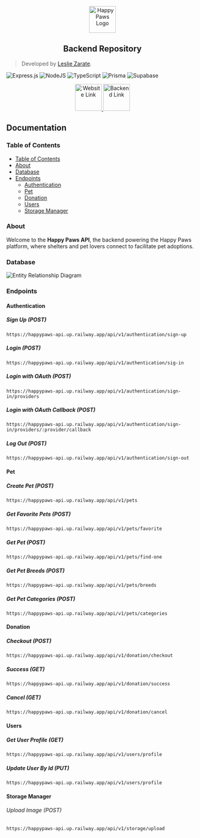 <p align="center">
    <img src="https://res.cloudinary.com/dyntsz5qv/image/upload/v1733582101/logo_ea20st.png" alt="Happy Paws Logo" height="70">
</p>

<h2 align="center">Backend Repository</h2>

> Developed by  [Leslie Zarate](https://github.com/LeslieZT).

![Express.js](https://img.shields.io/badge/express.js-%23404d59.svg?style=for-the-badge&logo=express&logoColor=%2361DAFB)
![NodeJS](https://img.shields.io/badge/node.js-6DA55F?style=for-the-badge&logo=node.js&logoColor=white)
![TypeScript](https://img.shields.io/badge/typescript-%23007ACC.svg?style=for-the-badge&logo=typescript&logoColor=white)
![Prisma](https://img.shields.io/badge/Prisma-3982CE?style=for-the-badge&logo=Prisma&logoColor=white)
![Supabase](https://img.shields.io/badge/Supabase-3ECF8E?style=for-the-badge&logo=supabase&logoColor=white)

<p align="center">
    <a href="https://happypaws-app.vercel.app">
        <img src="https://cdn-icons-png.freepik.com/256/3715/3715371.png?semt=ais_hybrid" alt="Website Link" height="70"  weight="70"/>
    </a>    
    <a href="https://github.com/LeslieZT/pet-adoption-backend">
        <img src="https://cdn-icons-png.flaticon.com/512/8099/8099220.png" alt="Backend Link" height="70"  weight="70" />
    </a>
</p>

<div>
    <h2>Documentation</h2>
</div>

### Table of Contents
- [Table of Contents](#table-of-contents)
- [About](#about)
- [Database](#database)
- [Endpoints](#endpoints)
  - [Authentication](#authentication)
  - [Pet](#pet)   
  - [Donation](#donation)
  - [Users](#users)
  - [Storage Manager](#storage-manager)
 
### About
Welcome to the **Happy Paws API**, the backend powering the Happy Paws platform, where shelters and pet lovers connect to facilitate pet adoptions.


### Database

![Entity Relationship Diagram](https://res.cloudinary.com/dyntsz5qv/image/upload/v1733716592/db_zshsdi.png)

### Endpoints

#### Authentication

##### Sign Up (POST)
```curl
https://happypaws-api.up.railway.app/api/v1/authentication/sign-up
```

##### Login (POST)

```curl
https://happypaws-api.up.railway.app/api/v1/authentication/sig-in
```
##### Login with OAuth (POST)

```curl
https://happypaws-api.up.railway.app/api/v1/authentication/sign-in/providers
```
##### Login with OAuth Callback (POST)

```curl
https://happypaws-api.up.railway.app/api/v1/authentication/sign-in/providers/:provider/callback
```

##### Log Out (POST)

```curl
https://happypaws-api.up.railway.app/api/v1/authentication/sign-out
```

#### Pet

##### Create Pet (POST)

```curl
https://happypaws-api.up.railway.app/api/v1/pets
```

##### Get Favorite Pets (POST)

```curl
https://happypaws-api.up.railway.app/api/v1/pets/favorite
```

##### Get Pet (POST)

```curl
https://happypaws-api.up.railway.app/api/v1/pets/find-one
```

##### Get Pet Breeds (POST)

```curl
https://happypaws-api.up.railway.app/api/v1/pets/breeds
```

##### Get Pet Categories (POST)

```curl
https://happypaws-api.up.railway.app/api/v1/pets/categories
```

#### Donation

##### Checkout (POST)

```curl
https://happypaws-api.up.railway.app/api/v1/donation/checkout
```

##### Success (GET)

```curl
https://happypaws-api.up.railway.app/api/v1/donation/success
```

##### Cancel (GET)

```curl
https://happypaws-api.up.railway.app/api/v1/donation/cancel
```

#### Users

##### Get User Profile (GET)
```curl
https://happypaws-api.up.railway.app/api/v1/users/profile
```

##### Update User By Id (PUT)

```curl
https://happypaws-api.up.railway.app/api/v1/users/profile
```


#### Storage Manager

###### Upload Image (POST)

```curl
https://happypaws-api.up.railway.app/api/v1/storage/upload
```
